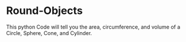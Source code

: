 # Round-Objects
This python Code will tell you the area, circumference, and volume of a Circle, Sphere, Cone, and Cylinder.
